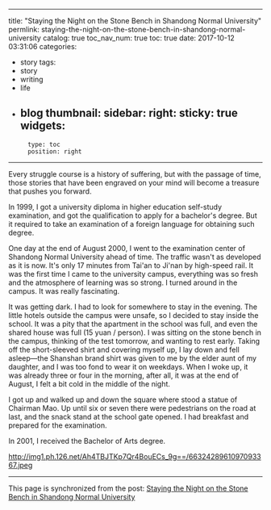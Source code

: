 
---
title: "Staying the Night on the Stone Bench in Shandong Normal University"
permlink: staying-the-night-on-the-stone-bench-in-shandong-normal-university
catalog: true
toc_nav_num: true
toc: true
date: 2017-10-12 03:31:06
categories:
- story
tags:
- story
- writing
- life
- blog
thumbnail: 
sidebar:
    right:
        sticky: true
widgets:
    -
        type: toc
        position: right
---


Every struggle course is a history of suffering, but with the passage of time, those stories that have been engraved on your mind will become a treasure that pushes you forward.

In 1999, I got a university diploma in higher education self-study examination, and got the qualification to apply for a bachelor's degree. But it required to take an examination of a foreign language for obtaining such degree.

One day at the end of August 2000, I went to the examination center of Shandong Normal University ahead of time. The traffic wasn't as developed as it is now. It's only 17 minutes from Tai'an to Ji'nan by high-speed rail. It was the first time I came to the university campus, everything was so fresh and the atmosphere of learning was so strong. I turned around in the campus. It was really fascinating.

It was getting dark. I had to look for somewhere to stay in the evening. The little hotels outside the campus were unsafe, so I decided to stay inside the school. It was a pity that the apartment in the school was full, and even the shared house was full (15 yuan / person). I was sitting on the stone bench in the campus, thinking of the test tomorrow, and wanting to rest early. Taking off the short-sleeved shirt and covering myself up, I lay down and fell asleep—the Shanshan brand shirt was given to me by the elder aunt of my daughter, and I was too fond to wear it on weekdays. When I woke up, it was already three or four in the morning, after all, it was at the end of August, I felt a bit cold in the middle of the night.

I got up and walked up and down the square where stood a statue of Chairman Mao. Up until six or seven there were pedestrians on the road at last, and the snack stand at the school gate opened. I had breakfast and prepared for the examination.

In 2001, I received the Bachelor of Arts degree.

http://img1.ph.126.net/Ah4TBJTKp7Qr4BouECs_9g==/6632428961097093367.jpeg

- - -

This page is synchronized from the post: [Staying the Night on the Stone Bench in Shandong Normal University](https://steemit.com/@bring/staying-the-night-on-the-stone-bench-in-shandong-normal-university)

